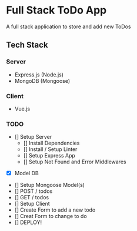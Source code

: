 # Full Stack ToDo App
A full stack application to store and add new ToDos

## Tech Stack
### Server
* Express.js (Node.js)
* MongoDB (Mongoose)

### Client
* Vue.js

### TODO

* [] Setup Server
  * [] Install Dependencies
  * [] Install / Setup Linter
  * [] Setup Express App
  * [] Setup Not Found and Error Middlewares
* [x] Model DB
* [] Setup Mongoose Model(s)
* [] POST / todos
* [] GET / todos
* [] Setup Client
* [] Create Form to add a new todo
* [] Creat Form to change to do
* [] DEPLOY!